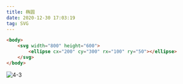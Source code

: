 ```yaml
---
title: 椭圆
date: 2020-12-30 17:03:19
tag: SVG
---
```


><ellipse cx cy rx ry>

```html
<body>
    <svg width="800" height="600">
        <ellipse cx="200" cy="300" rx="100" ry="50"></ellipse>
    </svg>
</body>
```

![4-3](/assets/html5Img/svgImg/4-3.png "4-3")